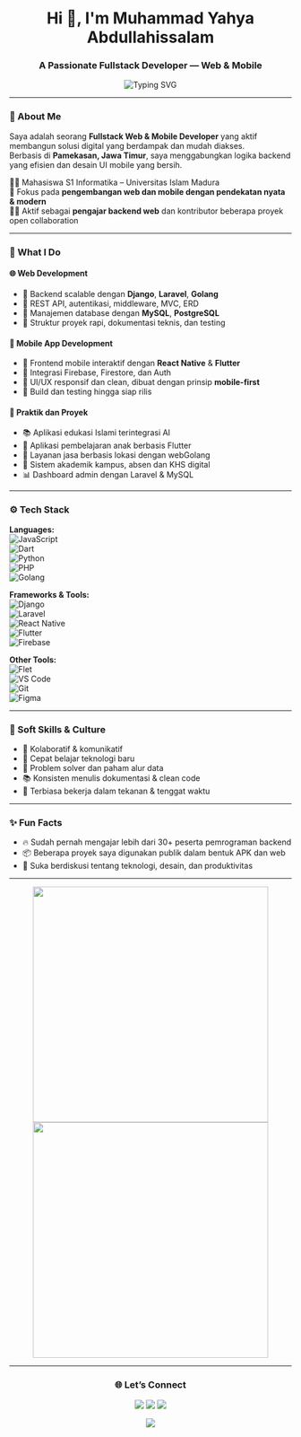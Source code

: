 <h1 align="center">Hi 👋, I'm Muhammad Yahya Abdullahissalam</h1>
<h3 align="center">A Passionate Fullstack Developer — Web & Mobile</h3>

<p align="center">
  <img src="https://readme-typing-svg.demolab.com?font=JetBrains+Mono&size=20&duration=3000&pause=1000&color=00FFA3&center=true&vCenter=true&multiline=true&width=800&height=80&lines=Fullstack+Web+%26+Mobile+App+Developer;Django+%7C+Laravel+%7C+Golang+%7C+React+Native+%7C+Flutter;Clean+Architecture+%7C+REST+API+%7C+UI%2FUX+Focused" alt="Typing SVG">
</p>

---

### 🚀 About Me

Saya adalah seorang **Fullstack Web & Mobile Developer** yang aktif membangun solusi digital yang berdampak dan mudah diakses.  
Berbasis di **Pamekasan, Jawa Timur**, saya menggabungkan logika backend yang efisien dan desain UI mobile yang bersih.

🧑‍🎓 Mahasiswa S1 Informatika – Universitas Islam Madura  
📌 Fokus pada **pengembangan web dan mobile dengan pendekatan nyata & modern**  
👨‍🏫 Aktif sebagai **pengajar backend web** dan kontributor beberapa proyek open collaboration

---

### 🧠 What I Do

#### 🌐 Web Development
- 🔹 Backend scalable dengan **Django**, **Laravel**, **Golang**
- 🔹 REST API, autentikasi, middleware, MVC, ERD
- 🔹 Manajemen database dengan **MySQL**, **PostgreSQL**
- 🔹 Struktur proyek rapi, dokumentasi teknis, dan testing

#### 📱 Mobile App Development
- 🔸 Frontend mobile interaktif dengan **React Native** & **Flutter**
- 🔸 Integrasi Firebase, Firestore, dan Auth
- 🔸 UI/UX responsif dan clean, dibuat dengan prinsip **mobile-first**
- 🔸 Build dan testing hingga siap rilis

#### 🎯 Praktik dan Proyek
- 📚 Aplikasi edukasi Islami terintegrasi AI
- 🧒 Aplikasi pembelajaran anak berbasis Flutter
- 🔧 Layanan jasa berbasis lokasi dengan webGolang
- 🧾 Sistem akademik kampus, absen dan KHS digital
- 📊 Dashboard admin dengan Laravel & MySQL

---

### ⚙️ Tech Stack

**Languages:**  
![JavaScript](https://img.shields.io/badge/-JavaScript-F7DF1E?style=flat&logo=javascript&logoColor=000)  
![Dart](https://img.shields.io/badge/-Dart-0175C2?style=flat&logo=dart&logoColor=white)  
![Python](https://img.shields.io/badge/-Python-3776AB?style=flat&logo=python&logoColor=white)  
![PHP](https://img.shields.io/badge/-PHP-777BB4?style=flat&logo=php&logoColor=white)  
![Golang](https://img.shields.io/badge/-Golang-00ADD8?style=flat&logo=go&logoColor=white)

**Frameworks & Tools:**  
![Django](https://img.shields.io/badge/-Django-092E20?style=flat&logo=django)  
![Laravel](https://img.shields.io/badge/-Laravel-F9322C?style=flat&logo=laravel&logoColor=white)  
![React Native](https://img.shields.io/badge/-React%20Native-61DAFB?style=flat&logo=react&logoColor=black)  
![Flutter](https://img.shields.io/badge/-Flutter-02569B?style=flat&logo=flutter&logoColor=white)  
![Firebase](https://img.shields.io/badge/-Firebase-FFCA28?style=flat&logo=firebase&logoColor=black)

**Other Tools:**  
![Flet](https://img.shields.io/badge/-Flet-4C4C4C?style=flat&logo=python&logoColor=white)  
![VS Code](https://img.shields.io/badge/-VS%20Code-007ACC?style=flat&logo=visual-studio-code)  
![Git](https://img.shields.io/badge/-Git-F05032?style=flat&logo=git&logoColor=white)  
![Figma](https://img.shields.io/badge/-Figma-F24E1E?style=flat&logo=figma&logoColor=white)

---

### 🌱 Soft Skills & Culture

- 🤝 Kolaboratif & komunikatif
- 🧠 Cepat belajar teknologi baru
- 🧩 Problem solver dan paham alur data
- 📚 Konsisten menulis dokumentasi & clean code
- 🧘 Terbiasa bekerja dalam tekanan & tenggat waktu

---

### ✨ Fun Facts
- 🔥 Sudah pernah mengajar lebih dari 30+ peserta pemrograman backend
- 📦 Beberapa proyek saya digunakan publik dalam bentuk APK dan web
- 💬 Suka berdiskusi tentang teknologi, desain, dan produktivitas

---

<p align="center">
  <img src="https://github-readme-stats.vercel.app/api?username=yahya542&show_icons=true&theme=radical&hide_title=true" width="420" />
  <img src="https://github-readme-streak-stats.herokuapp.com/?user=yahya542&theme=radical" width="420" />
</p>

---

<h3 align="center">🌐 Let’s Connect</h3>

<p align="center">
  <a href="mailto:muhyyahyaas@gmail.com"><img src="https://img.shields.io/badge/Gmail-muhyyahyaas@gmail.com-red?style=flat&logo=gmail"></a>
  <a href="https://www.linkedin.com/in/muhammad-yahya-abdullahissalam-083b73327/"><img src="https://img.shields.io/badge/LinkedIn-Muhammad%20Yahya-blue?style=flat&logo=linkedin"></a>
  <a href="https://github.com/yahya542"><img src="https://img.shields.io/badge/GitHub-yahya542-181717?style=flat&logo=github"></a>
</p>

<p align="center">
  <img src="https://capsule-render.vercel.app/api?type=waving&color=gradient&height=100&section=footer"/>
</p>
